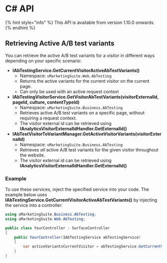 # C# API

{% hint style="info" %}
This API is available from version 1.10.0 onwards.
{% endhint %}

## Retrieving Active A/B test variants

You can retrieve the active A/B test variants for a visitor in different ways depending on your specific scenario:

- **IAbTestingService.GetCurrentVisitorActiveAbTestVariants()**
  - Namespace: `uMarketingSuite.Web.AbTesting`
  - Returns the active variants for the current visitor on the current page.
  - Can only be used with an active request context
- **IAbTestingVisitorService.GetVisitorAbTestVariants(visitorExternalId, pageId, culture, contentTypeId)**
  - Namespace: `uMarketingSuite.Business.AbTesting`
  - Retrieves active A/B test variants on a specific page, without requiring a request context.
  - The visitor external id can be retrieved using **IAnalyticsVisitorExternalIdHandler.GetExternalId()**
- **IAbTestVisitorToVariantManager.GetActiveVisitorVariants(visitorExternalId)**
  - Namespace: `uMarketingSuite.Business.AbTesting`
  - Retrieves *all* active A/B test variants for the given visitor throughout the website.
  - The visitor external id can be retrieved using **IAnalyticsVisitorExternalIdHandler.GetExternalId()**

### Example

To use these services, inject the specified service into your code. The example below uses **IAbTestingService.GetCurrentVisitorActiveAbTestVariants()** by injecting the service into a controller:

```cs
using uMarketingSuite.Business.AbTesting;
using uMarketingSuite.Web.AbTesting;

public class YourController : SurfaceController
{
    public YourController(IAbTestingService abTestingService)
    {
        var activeVariantsCurrentVisitor = abTestingService.GetCurrentVisitorActiveAbTestVariants();
    }
}
```
